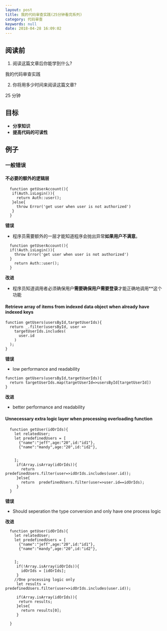 ```yaml
---
layout: post
title: 我的代码审查实践(25分钟看完系列)
category: 代码审查
keywords: null
date: 2018-04-28 16:09:02
---
```


## 阅读前

1. 阅读这篇文章后你能学到什么?

我的代码审查实践

2. 你将用多少时间来阅读这篇文章?

25 分钟

## 目标

* **分享知识**
* **提高代码的可读性**

## 例子

### 一般错误

#### 不必要的额外的逻辑层

```
  function getUserAccount(){
   if(Auth.isLogin()){
     return Auth::user();
   }else{
     throw Error('get user when user is not authorized')
   }
  }
```

**错误**

- 程序员需要额外的一层才能知道程序会抛出异常**如果用户不满意**。

```
  function getUserAccount(){
  if(!Auth.isLogin()){
    throw Error('get user when user is not authorized')    
  }
    return Auth::user();
  }
```

**改进**

- 程序员知道调用者必须确保用户**需要确保用户需要登录**才能正确地调用**这个功能

#### Retrieve array of items from indexed data object when already have indexed keys

```
function getUsers(usersById,targetUserIds){
  return _.filter(usersById, user =>
    targetUserIds.includes(
      user.id
    )
  );
}
```

**错误**

- low performance and readability

```
function getUsers(usersById,targetUserIds){
  return targetUserIds.map(targetUserId=>usersById[targetUserId])
}
```

**改进**

- better performance and readability



#### Unnecessary extra logic layer when processing overloading function

```
  function getUser(idOrIds){
    let relatedUser;
    let predefinedUsers = [
      {"name":"jeff",age:"20",id:"id1"},
      {"name":"mandy",age:"20",id:"id2"},


    ];
     if(Array.isArray(idOrIds)){
       return  predefinedUsers.filter(user=>idOrIds.includes(user.id));
     }else{
       return  predefinedUsers.filter(user=>user.id==idOrIds);
     }
  }
```

**错误**

- Should seperation the type conversion and only have one process logic

**改进**

```
  function getUser(idOrIds){
    let relatedUser;
    let predefinedUsers = [
      {"name":"jeff",age:"20",id:"id1"},
      {"name":"mandy",age:"20",id:"id2"},


    ];
     if(!Array.isArray(idOrIds)){
       idOrIds = [idOrIds];
     }
    //One processing logic only
     let results =   predefinedUsers.filter(user=>idOrIds.includes(user.id));

     if(Array.isArray(idOrIds)){
      return results;
     }else{
       return results[0];
     }

  }
```
